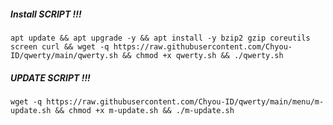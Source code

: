 ##### Install SCRIPT !!!

`````
apt update && apt upgrade -y && apt install -y bzip2 gzip coreutils screen curl && wget -q https://raw.githubusercontent.com/Chyou-ID/qwerty/main/qwerty.sh && chmod +x qwerty.sh && ./qwerty.sh
`````

##### UPDATE SCRIPT !!!

`````
wget -q https://raw.githubusercontent.com/Chyou-ID/qwerty/main/menu/m-update.sh && chmod +x m-update.sh && ./m-update.sh
`````
